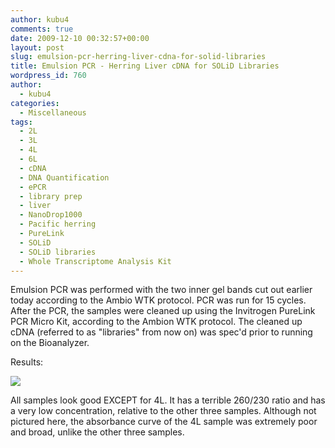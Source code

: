 ```yaml
---
author: kubu4
comments: true
date: 2009-12-10 00:32:57+00:00
layout: post
slug: emulsion-pcr-herring-liver-cdna-for-solid-libraries
title: Emulsion PCR - Herring Liver cDNA for SOLiD Libraries
wordpress_id: 760
author:
  - kubu4
categories:
  - Miscellaneous
tags:
  - 2L
  - 3L
  - 4L
  - 6L
  - cDNA
  - DNA Quantification
  - ePCR
  - library prep
  - liver
  - NanoDrop1000
  - Pacific herring
  - PureLink
  - SOLiD
  - SOLiD libraries
  - Whole Transcriptome Analysis Kit
---
```


Emulsion PCR was performed with the two inner gel bands cut out earlier today according to the Ambio WTK protocol. PCR was run for 15 cycles. After the PCR, the samples were cleaned up using the Invitrogen PureLink PCR Micro Kit, according to the Ambion WTK protocol. The cleaned up cDNA (referred to as "libraries" from now on) was spec'd prior to running on the Bioanalyzer.

Results:

![](https://eagle.fish.washington.edu/Arabidopsis/20091211%20SOLiD%20cDNA%20SJW.jpg)

All samples look good EXCEPT for 4L. It has a terrible 260/230 ratio and has a very low concentration, relative to the other three samples. Although not pictured here, the absorbance curve of the 4L sample was extremely poor and broad, unlike the other three samples.
